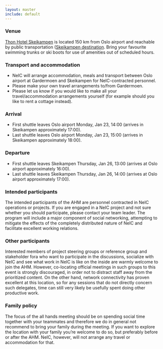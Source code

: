 ```yaml
---
layout: master
include: default
---
```


### Venue

[Thon Hotel
Skeikampen](http://www.thonhotels.com/hotels/countrys/norway/skeikampen/thon-hotel-skeikampen/)
is located 150 km from Oslo airport and reachable by public transportation
([Skeikampen destination](http://www.skeikampen.no/en).  Bring your favourite
swimming trunks or ski boots for use of amenities out of scheduled hours.


### Transport and accommodation

- NeIC will arrange accommodation, meals and transport between Oslo airport at Gardermoen and Skeikampen for NeIC-contracted personnel.
- Please make your own travel arrangements to/from Gardermoen.
- Please let us know if you would like to make all your travel/accommodation arrangements yourself (for example should you like to rent a cottage instead).


### Arrival

- First shuttle leaves Oslo airport Monday, Jan 23, 14:00 (arrives in Skeikampen approximately 17:00).
- Last shuttle leaves Oslo airport Monday, Jan 23, 15:00 (arrives in Skeikampen approximately 18:00).


### Departure

- First shuttle leaves Skeikampen Thursday, Jan 26, 13:00 (arrives at Oslo airport approximately 16:00).
- Last shuttle leaves Skeikampen Thursday, Jan 26, 14:00 (arrives at Oslo airport approximately 17:00).


### Intended participants

The intended participants of the AHM are personnel contracted in NeIC
operations or projects. If you are engaged in a NeIC project and not sure
whether you should participate, please contact your team leader.  The program
will include a major component of social networking, attempting to mitigate the
effects of the completely distributed nature of NeIC and facilitate excellent
working relations.


### Other participants

Interested members of project steering groups or reference group and
stakeholder fora who want to participate in the discussions, socialize with
NeIC and see what work in NeIC is like on the inside are warmly welcome to join
the AHM. However, co-locating official meetings in such groups to this event is
strongly discouraged, in order not to distract staff away from the prioritized
content. On the other hand, network connectivity has proven excellent at this
location, so for any sessions that do not directly concern such delegates, time
can still very likely be usefully spent doing other productive work.


### Family policy

The focus of the all hands meeting should be on spending social time together
with your teammates and therefore we do in general not recommend to bring your
family during the meeting. If you want to explore the location with your family
you’re welcome to do so, but preferably before or after the AHM. NeIC, however,
will not arrange any travel or accommodation for that.
